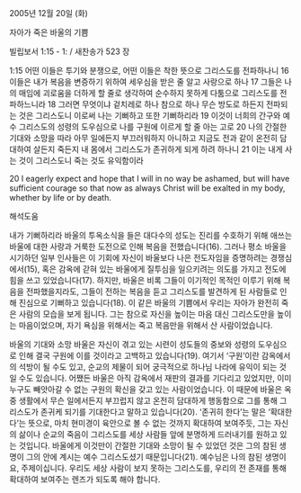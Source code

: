 2005년 12월 20일 (화)

자아가 죽은 바울의 기쁨



빌립보서 1:15 - 1: / 새찬송가 523 장


1:15 어떤 이들은 투기와 분쟁으로, 어떤 이들은 착한 뜻으로 그리스도를 전파하나니 16 이들은 내가 복음을 변증하기 위하여 세우심을 받은 줄 알고 사랑으로 하나 17 그들은 나의 매임에 괴로움을 더하게 할 줄로 생각하여 순수하지 못하게 다툼으로 그리스도를 전파하느니라 18 그러면 무엇이냐 겉치레로 하나 참으로 하나 무슨 방도로 하든지 전파되는 것은 그리스도니 이로써 나는 기뻐하고 또한 기뻐하리라 19 이것이 너희의 간구와 예수 그리스도의 성령의 도우심으로 나를 구원에 이르게 할 줄 아는 고로 20 나의 간절한 기대와 소망을 따라 아무 일에든지 부끄러워하지 아니하고 지금도 전과 같이 온전히 담대하여 살든지 죽든지 내 몸에서 그리스도가 존귀하게 되게 하려 하나니 21 이는 내게 사는 것이 그리스도니 죽는 것도 유익함이라 

20 I eagerly expect and hope that I will in no way be ashamed, but will have sufficient courage so that now as always Christ will be exalted in my body, whether by life or by death.

해석도움





내가 기뻐하리라 
바울의 투옥소식을 들은 대다수의 성도는 진리를 수호하기 위해 애쓰는 바울에 대한 사랑과 거룩한 도전으로 인해 복음을 전했습니다(16). 그러나 평소 바울을 시기하던 일부 인사들은 이 기회에 자신이 바울보다 나은 전도자임을 증명하려는 경쟁심에서(15), 혹은 감옥에 갇혀 있는 바울에게 질투심을 일으키려는 의도를 가지고 전도에 힘을 쓰고 있었습니다(17). 하지만, 바울은 비록 그들이 이기적인 목적인 이루기 위해 복음을 전파했을지라도, 그들이 전하는 복음을 듣고 그리스도를 발견하게 된 사람들로 인해 진심으로 기뻐하고 있습니다(18). 이 같은 바울의 기쁨에서 우리는 자아가 완전히 죽은 사람의 모습을 보게 됩니다. 그는 참으로 자신을 높이는 마음 대신 그리스도만을 높이는 마음이었으며, 자기 욕심을 위해서는 죽고 복음만을 위해서 산 사람이었습니다. 

바울의 기대와 소망
바울은 자신이 겪고 있는 시련이 성도들의 중보와 성령의 도우심으로 인해 결국 구원에 이를 것이라고 고백하고 있습니다(19). 여기서 ‘구원’이란 감옥에서의 석방이 될 수도 있고, 순교의 제물이 되어 궁극적으로 하나님 나라에 유익이 되는 것일 수도 있습니다. 어쨌든 바울은 아직 감옥에서 재판의 결과를 기다리고 있었지만, 이미 누구도 빼앗아갈 수 없는 구원의 확신을 갖고 있는 사람이었습니다. 이 때문에 바울은 옥중 생활에서 무슨 일에서든지 부끄럽지 않고 온전히 담대하게 행동함으로 그를 통해 그리스도가 존귀케 되기를 기대한다고 말하고 있습니다(20). ‘존귀히 한다’는 말은 ‘확대한다’는 뜻으로, 마치 현미경이 육안으로 볼 수 없는 것까지 확대하여 보여주듯, 그는 자신의 삶이나 순교의 죽음이 그리스도를 세상 사람들 앞에 분명하게 드러내기를 원하고 있는 것입니다. 바울에게 이것만이 간절한 기대와 소망이 될 수 있었던 것은 그의 참된 생명이 그의 안에 계시는 예수 그리스도셨기 때문입니다(21). 예수님은 나의 참된 생명이요, 주제이십니다. 우리도 세상 사람이 보지 못하는 그리스도를, 우리의 전 존재를 통해 확대하여 보여주는 렌즈가 되도록 해야 합니다.